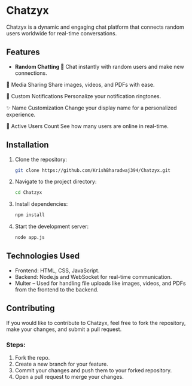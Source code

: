 # **Chatzyx**

Chatzyx is a dynamic and engaging chat platform that connects random users worldwide for real-time conversations.

## **Features**

- **Random Chatting 💬** 
Chat instantly with random users and make new connections.

📸 Media Sharing
Share images, videos, and PDFs with ease.

🔔 Custom Notifications
Personalize your notification ringtones.

✨ Name Customization
Change your display name for a personalized experience.

👥 Active Users Count
See how many users are online in real-time.

## **Installation**

1. Clone the repository:
    ```bash
    git clone https://github.com/KrishBharadwaj394/Chatzyx.git
    ```
2. Navigate to the project directory:
    ```bash
    cd Chatzyx
    ```
3. Install dependencies:
    ```bash
    npm install
    ```
4. Start the development server:
    ```bash
    node app.js
    ```

## **Technologies Used**

- Frontend: HTML, CSS, JavaScript.
- Backend: Node.js and WebSocket for real-time communication.
- Multer – Used for handling file uploads like images, videos, and PDFs from the frontend to the backend.

## **Contributing**

If you would like to contribute to Chatzyx, feel free to fork the repository, make your changes, and submit a pull request.

### Steps:
1. Fork the repo.
2. Create a new branch for your feature.
3. Commit your changes and push them to your forked repository.
4. Open a pull request to merge your changes.
